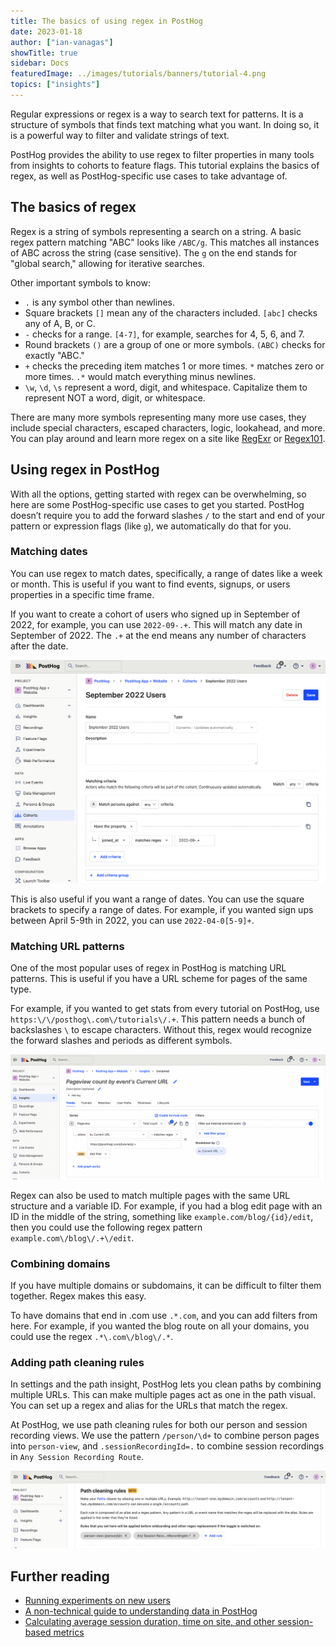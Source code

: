 ```yaml
---
title: The basics of using regex in PostHog
date: 2023-01-18
author: ["ian-vanagas"]
showTitle: true
sidebar: Docs
featuredImage: ../images/tutorials/banners/tutorial-4.png
topics: ["insights"]
---
```


Regular expressions or regex is a way to search text for patterns. It is a structure of symbols that finds text matching what you want. In doing so, it is a powerful way to filter and validate strings of text.

PostHog provides the ability to use regex to filter properties in many tools from insights to cohorts to feature flags. This tutorial explains the basics of regex, as well as PostHog-specific use cases to take advantage of.

## The basics of regex

Regex is a string of symbols representing a search on a string. A basic regex pattern matching "ABC" looks like `/ABC/g`. This matches all instances of ABC across the string (case sensitive). The `g` on the end stands for "global search," allowing for iterative searches.

Other important symbols to know:

- `.` is any symbol other than newlines.
- Square brackets `[]` mean any of the characters included. `[abc]` checks any of A, B, or C. 
- `-` checks for a range. `[4-7]`, for example, searches for 4, 5, 6, and 7.
- Round brackets `()` are a group of one or more symbols. `(ABC)` checks for exactly "ABC."
- `+` checks the preceding item matches 1 or more times. `*` matches zero or more times. `.*` would match everything minus newlines.
- `\w`, `\d`, `\s` represent a word, digit, and whitespace. Capitalize them to represent NOT a word, digit, or whitespace.

There are many more symbols representing many more use cases, they include special characters, escaped characters, logic, lookahead, and more. You can play around and learn more regex on a site like [RegExr](https://regexr.com/) or [Regex101](https://regex101.com/). 

## Using regex in PostHog

With all the options, getting started with regex can be overwhelming, so here are some PostHog-specific use cases to get you started. PostHog doesn’t require you to add the forward slashes `/` to the start and end of your pattern or expression flags (like `g`), we automatically do that for you.

### Matching dates

You can use regex to match dates, specifically, a range of dates like a week or month. This is useful if you want to find events, signups, or users properties in a specific time frame. 

If you want to create a cohort of users who signed up in September of 2022, for example, you can use `2022-09-.+`. This will match any date in September of 2022. The `.+` at the end means any number of characters after the date.

![Cohort](../images/tutorials/regex-basics/cohort.png)

This is also useful if you want a range of dates. You can use the square brackets to specify a range of dates. For example, if you wanted sign ups between April 5-9th in 2022, you can use `2022-04-0[5-9]+`. 

### Matching URL patterns

One of the most popular uses of regex in PostHog is matching URL patterns. This is useful if you have a URL scheme for pages of the same type.

For example, if you wanted to get stats from every tutorial on PostHog, use `https:\/\/posthog\.com\/tutorials\/.+`. This pattern needs a bunch of backslashes `\` to escape characters. Without this, regex would recognize the forward slashes and periods as different symbols.

![URL](../images/tutorials/regex-basics/url.png)

Regex can also be used to match multiple pages with the same URL structure and a variable ID. For example, if you had a blog edit page with an ID in the middle of the string, something like `example.com/blog/{id}/edit`, then you could use the following regex pattern `example.com\/blog\/.+\/edit`. 

### Combining domains

If you have multiple domains or subdomains, it can be difficult to filter them together. Regex makes this easy.

To have domains that end in .com use `.*.com`, and you can add filters from here. For example, if you wanted the blog route on all your domains, you could use the regex `.*\.com\/blog\/.*`.

### Adding path cleaning rules

In settings and the path insight, PostHog lets you clean paths by combining multiple URLs. This can make multiple pages act as one in the path visual. You can set up a regex and alias for the URLs that match the regex. 

At PostHog, we use path cleaning rules for both our person and session recording views. We use the pattern `/person/\d+` to combine person pages into `person-view`, and `.sessionRecordingId=.` to combine session recordings in `Any Session Recording Route`.

![Path](../images/tutorials/regex-basics/path.png)

## Further reading

- [Running experiments on new users](/tutorials/new-user-experiments)
- [A non-technical guide to understanding data in PostHog](/tutorials/non-technical-guide-to-data)
- [Calculating average session duration, time on site, and other session-based metrics](/tutorials/session-metrics)